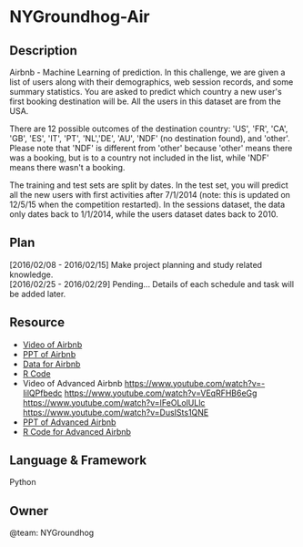 # NYGroundhog-Air

## Description

Airbnb - Machine Learning of prediction.
In this challenge, we are given a list of users along with their demographics, web session records, and some summary statistics. You are asked to predict which country a new user's first booking destination will be. All the users in this dataset are from the USA.

There are 12 possible outcomes of the destination country: 'US', 'FR', 'CA', 'GB', 'ES', 'IT', 'PT', 'NL','DE', 'AU', 'NDF' (no destination found), and 'other'. Please note that 'NDF' is different from 'other' because 'other' means there was a booking, but is to a country not included in the list, while 'NDF' means there wasn't a booking.

The training and test sets are split by dates. In the test set, you will predict all the new users with first activities after 7/1/2014 (note: this is updated on 12/5/15 when the competition restarted). In the sessions dataset, the data only dates back to 1/1/2014, while the users dataset dates back to 2010. 

## Plan

[2016/02/08 - 2016/02/15] Make project planning and study related knowledge.  
[2016/02/25 - 2016/02/29] Pending...
Details of each schedule and task will be added later.

## Resource
- [Video of Airbnb](https://www.youtube.com/watch?v=YFXVFPrWFV0)
- [PPT of Airbnb](https://www.dropbox.com/s/fsq8a9daotnz5bq/20160116Airbnb.pdf?dl=0)
- [Data for Airbnb]( https://www.dropbox.com/s/hxe0dqt8zmbp73y/20160116test_users.csv.zip?dl=0)
- [R Code]( https://www.dropbox.com/s/fc6ztaqvdeuik6p/20160116Airbnb.R?dl=0)
- Video of Advanced Airbnb
https://www.youtube.com/watch?v=-IilQPfbedc
https://www.youtube.com/watch?v=VEqRFHB6eGg
https://www.youtube.com/watch?v=IFeOLolULlc
https://www.youtube.com/watch?v=DusISts1QNE
- [PPT of Advanced Airbnb]( https://www.dropbox.com/s/fye5dwydxcstsn1/20160116AirbnbAdvanced.pdf?dl=0)
- [R Code for Advanced Airbnb](https://www.dropbox.com/s/aqvymba7as742w5/20160116AirbnbAdvanced.R?dl=0)

## Language & Framework
Python 


## Owner
@team: NYGroundhog
